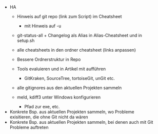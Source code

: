 - HA
  - Hinweis auf git repo (link zum Script) im Cheatsheet
    - mit Hinweis auf -u


  - git-status-all + Changelog als Alias in Alias-Cheatsheet und in setup.sh
  - alle cheatsheets in den ordner cheatsheet (links anpassen)
  - Bessere Ordnerstruktur in Repo
  - Tools evaluieren und in Artikel mit aufführen
    - GitKraken, SourceTree, tortoiseGit, unGit etc.
  - alle gitignores aus den aktuellen Projekten sammeln
  - meld, kdiff3 unter Windows konfigurieren
    - Pfad zur exe, etc.
- Konkrete Bsp. aus aktuellen Projekten sammeln, wo Probleme exisitieren, die ohne Git nicht da wären
- Konkrete Bsp. aus aktuellen Projekten sammeln, bei denen auch mit Git Probleme auftreten
